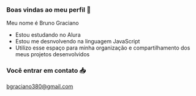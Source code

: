 ### Boas vindas ao meu perfil 💙

Meu nome é Bruno Graciano

- Estou estudando no Alura
- Estou me desnvolvendo na linguagem JavaScript
- Utilizo esse espaço para minha organização e compartilhamento dos meus projetos desenvolvidos

### Você entrar em contato 📥

bgraciano380@gmail.com
